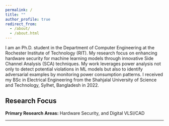 ```yaml
---
permalink: /
title: ""
author_profile: true
redirect_from: 
  - /about/
  - /about.html
---
```


I am an Ph.D. student in the Department of Computer Engineering at the Rochester Institute of Technology (RIT). My research focus on enhancing hardware security for machine learning models through innovative Side Channel Analysis (SCA) techniques. My work leverages power analysis not only to detect potential violations in ML models but also to identify adversarial examples by monitoring power consumption patterns. I received my BSc in Electrical Engineering from the Shahjalal University of Science and Technology, Sylhet, Bangladesh in 2022.  

Research Focus
------

<b> Primary Research Areas:</b> Hardware Security, and Digital VLSI/CAD <br/>

------
